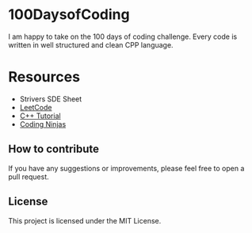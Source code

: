 # 100DaysofCoding
I am happy to take on the 100 days of coding challenge.
Every code is written in well structured and clean CPP language.

# Resources

* Strivers SDE Sheet
* [LeetCode](https://leetcode.com/)
* [C++ Tutorial](https://www.learncpp.com/)
* [Coding Ninjas](https://www.codingninjas.com/studio/)

## How to contribute
If you have any suggestions or improvements, please feel free to open a pull request.

## License
This project is licensed under the MIT License.
